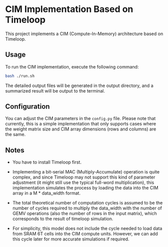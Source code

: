 # CIM Implementation Based on Timeloop

This project implements a CIM (Compute-In-Memory) architecture based on Timeloop.

## Usage

To run the CIM implementation, execute the following command:

```bash
bash ./run.sh
```

The detailed output files will be generated in the output directory, and a summarized result will be output to the terminal.

## Configuration

You can adjust the CIM parameters in the ```config.py``` file. Please note that currently, this is a simple implementation that only supports cases where the weight matrix size and CIM array dimensions (rows and columns) are the same.

## Notes

- You have to install Timeloop first.

- Implementing a bit-serial MAC (Multiply-Accumulate) operation is quite complex, and since Timeloop may not support this kind of parameter adjustment (it might still use the typical full-word multiplication), this implementation simulates the process by loading the data into the CIM array in a M * data_width format.

- The total theoretical number of computation cycles is assumed to be the number of cycles required to multiply the data_width with the number of GEMV operations (also the number of rows in the input matrix), which corresponds to the result of timeloop simulation.

- For simplicity, this model does not include the cycle needed to load data from SRAM 6T cells into the CIM compute units. However, we can add this cycle later for more accurate simulations if required.